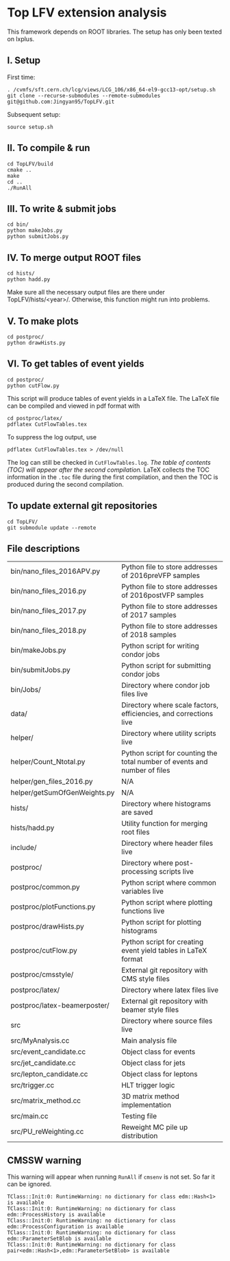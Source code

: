 # Top LFV extension analysis
This framework depends on ROOT libraries. The setup has only been texted on lxplus.

## I. Setup
First time:
```
. /cvmfs/sft.cern.ch/lcg/views/LCG_106/x86_64-el9-gcc13-opt/setup.sh
git clone --recurse-submodules --remote-submodules git@github.com:Jingyan95/TopLFV.git
```
Subsequent setup:
```
source setup.sh
```

## II. To compile & run
```
cd TopLFV/build
cmake ..
make
cd ..
./RunAll
```

## III. To write & submit jobs
```
cd bin/
python makeJobs.py
python submitJobs.py
```

## IV. To merge output ROOT files
```
cd hists/
python hadd.py
```
Make sure all the necessary output files are there under TopLFV/hists/\<year\>/. Otherwise, this function might run into problems.

## V. To make plots
```
cd postproc/
python drawHists.py
```

## VI. To get tables of event yields
```
cd postproc/
python cutFlow.py
```
This script will produce tables of event yields in a LaTeX file. The LaTeX file can be compiled and viewed in pdf format with
```
cd postproc/latex/
pdflatex CutFlowTables.tex
```
To suppress the log output, use
```
pdflatex CutFlowTables.tex > /dev/null
```
The log can still be checked in `CutFlowTables.log`. *The table of contents (TOC) will appear after the second compilation.* LaTeX collects the TOC information in the `.toc` file during the first compilation, and then the TOC is produced during the second compilation.

## To update external git repositories
```
cd TopLFV/
git submodule update --remote
```

## File descriptions
<table border="0">
  <tr>
    <td>bin/nano_files_2016APV.py</td>
    <td>Python file to store addresses of 2016preVFP samples</td>
  </tr>
  <tr>
    <td>bin/nano_files_2016.py</td>
    <td>Python file to store addresses of 2016postVFP samples</td>
  </tr>
  <tr>
    <td>bin/nano_files_2017.py</td>
    <td>Python file to store addresses of 2017 samples</td>
  </tr>
  <tr>
    <td>bin/nano_files_2018.py</td>
    <td>Python file to store addresses of 2018 samples</td>
  </tr>
  <tr>
    <td>bin/makeJobs.py</td>
    <td>Python script for writing condor jobs</td>
  </tr>
  <tr>
    <td>bin/submitJobs.py</td>
    <td>Python script for submitting condor jobs</td>
  </tr>
  <tr>
    <td>bin/Jobs/</td>
    <td>Directory where condor job files live</td>
  </tr>
  <tr>
    <td>data/</td>
    <td>Directory where scale factors, efficiencies, and corrections live</td>
  </tr>
  <tr>
    <td>helper/</td>
    <td>Directory where utility scripts live</td>
  </tr>
  <tr>
    <td>helper/Count_Ntotal.py</td>
    <td>Python script for counting the total number of events and number of files</td>
  </tr>
  <tr>
    <td>helper/gen_files_2016.py</td>
    <td>N/A</td>
  </tr>
  <tr>
    <td>helper/getSumOfGenWeights.py</td>
    <td>N/A</td>
  </tr>
  <tr>
    <td>hists/</td>
    <td>Directory where histograms are saved</td>
  </tr>
  <tr>
    <td>hists/hadd.py</td>
    <td>Utility function for merging root files</td>
  </tr>
  <tr>
    <td>include/</td>
    <td>Directory where header files live</td>
  </tr>
  <tr>
    <td>postproc/</td>
    <td>Directory where post-processing scripts live</td>
  </tr>
  <tr>
    <td>postproc/common.py</td>
    <td>Python script where common variables live</td>
  </tr>
  <tr>
    <td>postproc/plotFunctions.py</td>
    <td>Python script where plotting functions live</td>
  </tr>
  <tr>
    <td>postproc/drawHists.py</td>
    <td>Python script for plotting histograms</td>
  </tr>
  <tr>
    <td>postproc/cutFlow.py</td>
    <td>Python script for creating event yield tables in LaTeX format</td>
  </tr>
  <tr>
    <td>postproc/cmsstyle/</td>
    <td>External git repository with CMS style files</td>
  </tr>
  <tr>
    <td>postproc/latex/</td>
    <td>Directory where latex files live</td>
  </tr>
  <tr>
    <td>postproc/latex-beamerposter/</td>
    <td>External git repository with beamer style files</td>
  </tr>
  <tr>
    <td>src</td>
    <td>Directory where source files live</td>
  </tr>
  <tr>
    <td>src/MyAnalysis.cc</td>
    <td>Main analysis file</td>
  </tr>
  <tr>
    <td>src/event_candidate.cc</td>
    <td>Object class for events</td>
  </tr>
  <tr>
    <td>src/jet_candidate.cc</td>
    <td>Object class for jets</td>
  </tr>
  <tr>
    <td>src/lepton_candidate.cc</td>
    <td>Object class for leptons</td>
  </tr>
  <tr>
    <td>src/trigger.cc</td>
    <td>HLT trigger logic</td>
  </tr>
  <tr>
    <td>src/matrix_method.cc</td>
    <td>3D matrix method implementation</td>
  </tr>
  <tr>
    <td>src/main.cc</td>
    <td>Testing file</td>
  </tr>
  <tr>
    <td>src/PU_reWeighting.cc</td>
    <td>Reweight MC pile up distribution</td>
  </tr>
</table>

## CMSSW warning
This warning will appear when running `RunAll` if `cmsenv` is not set. So far it can be ignored.
```
TClass::Init:0: RuntimeWarning: no dictionary for class edm::Hash<1> is available
TClass::Init:0: RuntimeWarning: no dictionary for class edm::ProcessHistory is available
TClass::Init:0: RuntimeWarning: no dictionary for class edm::ProcessConfiguration is available
TClass::Init:0: RuntimeWarning: no dictionary for class edm::ParameterSetBlob is available
TClass::Init:0: RuntimeWarning: no dictionary for class pair<edm::Hash<1>,edm::ParameterSetBlob> is available
```
